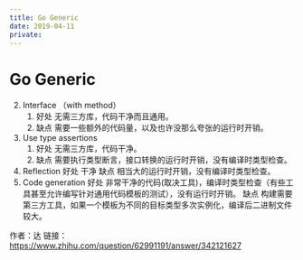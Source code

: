 ```yaml
---
title: Go Generic
date: 2019-04-11
private:
---
```

# Go Generic
2.  Interface （with method）
    1.  好处 无需三方库，代码干净而且通用。
    2.  缺点 需要一些额外的代码量，以及也许没那么夸张的运行时开销。 
3.  Use type assertions
    1.  好处 无需三方库，代码干净。
    2.  缺点 需要执行类型断言，接口转换的运行时开销，没有编译时类型检查。  
4. Reflection
   好处 干净
   缺点  相当大的运行时开销，没有编译时类型检查。  
5. Code generation
   好处 非常干净的代码(取决工具)，编译时类型检查（有些工具甚至允许编写针对通用代码模板的测试），没有运行时开销。
   缺点 构建需要第三方工具，如果一个模板为不同的目标类型多次实例化，编译后二进制文件较大。

作者：达 链接：https://www.zhihu.com/question/62991191/answer/342121627